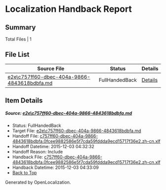 # <a name='report-top'></a> Localization Handback Report

## Summary
 Total Files | 1

## File List
 Source File | Status | Details 
 ----------- | ------ | ------- 
 [e2e\c757ff60-dbec-404a-9866-4843618bdbfa.md](https://github.com/OpenLocalizationTest/oltest/blob/98e2992ec0f396355d3f0aef7ce6faafcd1378c4/e2e/c757ff60-dbec-404a-9866-4843618bdbfa.md) | FullHandedBack | [Details](#c9b82faf129751004457dee26f7e5f7ad71949a31)

## Item Details
##### <a name='c9b82faf129751004457dee26f7e5f7ad71949a31'></a> Source: [e2e\c757ff60-dbec-404a-9866-4843618bdbfa.md](https://github.com/OpenLocalizationTest/oltest/blob/98e2992ec0f396355d3f0aef7ce6faafcd1378c4/e2e/c757ff60-dbec-404a-9866-4843618bdbfa.md)
* Status: FullHandedBack
* Target File: [e2e\c757ff60-dbec-404a-9866-4843618bdbfa.md](https://github.com/OpenLocalizationTestOrg/oltest.zh-cn/blob/45ee13946df5478ad0ddb78f4882442d3ac00ebf/e2e/c757ff60-dbec-404a-9866-4843618bdbfa.md)
* Handoff File: [c757ff60-dbec-404a-9866-4843618bdbfa.0fcee9882586e5f7cda59fddda9ecd15717f36e2.zh-cn.xlf](https://github.com/OpenLocalizationTestOrg/olhandoff/blob/024fcb9e33678adb15110dd5e3ca8ff8deb809cd/ol-handoff/OpenLocalizationTestOrg/oltest.zh-cn/yanz/c757ff60-dbec-404a-9866-4843618bdbfa.0fcee9882586e5f7cda59fddda9ecd15717f36e2.zh-cn.xlf)
* Handoff Datetime: 2015-12-03 04:32:32
* Handoff Reason: Include
* Handback File: [c757ff60-dbec-404a-9866-4843618bdbfa.0fcee9882586e5f7cda59fddda9ecd15717f36e2.zh-cn.xlf](https://github.com/OpenLocalizationTestOrg/olhandback/blob/e9fcb5c4395882c81eb119438c6dd691d56e197e/ol-handback/OpenLocalizationTestOrg/oltest.zh-cn/yanz/c757ff60-dbec-404a-9866-4843618bdbfa.0fcee9882586e5f7cda59fddda9ecd15717f36e2.zh-cn.xlf)
* Handback Datetime: 2015-12-03 04:33:09
* [Back to Top](#report-top)


Generated by OpenLocalization.
